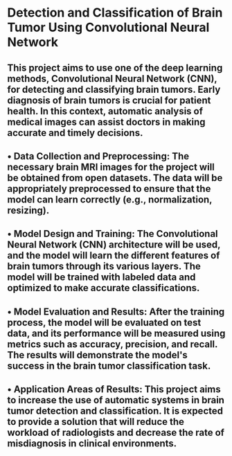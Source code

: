 # Detection and Classification of Brain Tumor Using Convolutional Neural Network

## This project aims to use one of the deep learning methods, Convolutional Neural Network (CNN), for detecting and classifying brain tumors. Early diagnosis of brain tumors is crucial for patient health. In this context, automatic analysis of medical images can assist doctors in making accurate and timely decisions. 
## • Data Collection and Preprocessing: The necessary brain MRI images for the project will be obtained from open datasets. The data will be appropriately preprocessed to ensure that the model can learn correctly (e.g., normalization, resizing). 
## • Model Design and Training: The Convolutional Neural Network (CNN) architecture will be used, and the model will learn the different features of brain tumors through its various layers. The model will be trained with labeled data and optimized to make accurate classifications. 
## • Model Evaluation and Results: After the training process, the model will be evaluated on test data, and its performance will be measured using metrics such as accuracy, precision, and recall. The results will demonstrate the model's success in the brain tumor classification task. 
## • Application Areas of Results: This project aims to increase the use of automatic systems in brain tumor detection and classification. It is expected to provide a solution that will reduce the workload of radiologists and decrease the rate of misdiagnosis in clinical environments.

